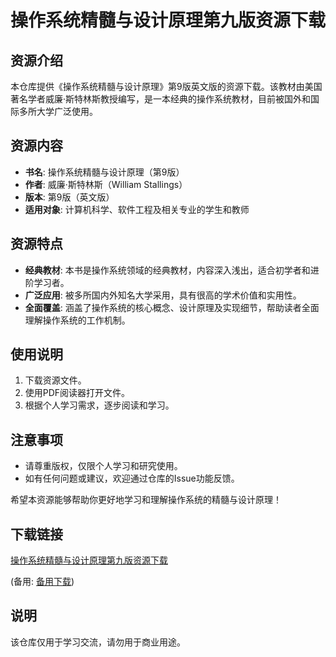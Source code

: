 # 操作系统精髓与设计原理第九版资源下载

## 资源介绍

本仓库提供《操作系统精髓与设计原理》第9版英文版的资源下载。该教材由美国著名学者威廉·斯特林斯教授编写，是一本经典的操作系统教材，目前被国外和国际多所大学广泛使用。

## 资源内容

- **书名**: 操作系统精髓与设计原理（第9版）
- **作者**: 威廉·斯特林斯（William Stallings）
- **版本**: 第9版（英文版）
- **适用对象**: 计算机科学、软件工程及相关专业的学生和教师

## 资源特点

- **经典教材**: 本书是操作系统领域的经典教材，内容深入浅出，适合初学者和进阶学习者。
- **广泛应用**: 被多所国内外知名大学采用，具有很高的学术价值和实用性。
- **全面覆盖**: 涵盖了操作系统的核心概念、设计原理及实现细节，帮助读者全面理解操作系统的工作机制。

## 使用说明

1. 下载资源文件。
2. 使用PDF阅读器打开文件。
3. 根据个人学习需求，逐步阅读和学习。

## 注意事项

- 请尊重版权，仅限个人学习和研究使用。
- 如有任何问题或建议，欢迎通过仓库的Issue功能反馈。

希望本资源能够帮助你更好地学习和理解操作系统的精髓与设计原理！

## 下载链接
[操作系统精髓与设计原理第九版资源下载](https://pan.quark.cn/s/fcf6bbdf245c) 

(备用: [备用下载](https://pan.baidu.com/s/1JpmOcWCQINUt44GZYR13NQ?pwd=1234))

## 说明

该仓库仅用于学习交流，请勿用于商业用途。
